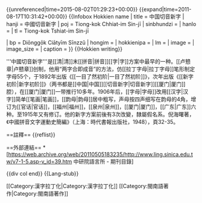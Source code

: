 {{unreferenced|time=2015-08-02T01:29:23+00:00}}
{{expand|time=2011-08-17T10:31:42+00:00}}
{{Infobox Hokkien name
| title      = 中国切音新字
| hanji      = 中國切音新字
| poj        = Tiong-kok Chhiat-im Sin-jī
| sinbhundzi = 
| hanlo      = 
| tl         = Tiong-kok Tshiat-im Sin-jī

| bp         = Diōnggōk Ciātyīm Sīnzzû
| hongim     = 
| hokkienipa = 
| lm         = 
| image      = 
| image_size = 
| caption    = 
}}
{{Hokkien writing}}

'''中國切音新字'''是[[清|清]]末[[拼音|拼音]][[字|字]]方案中最早的一种。[[卢戆章|卢戆章]]创制，他用“两字合即成音”的方法，仿[[拉丁字母|拉丁字母]]笔形制定字母55个，于1892年出版《[[一目了然初阶|一目了然初阶]]》，次年出版《[[新字初阶|新字初阶]]》（两书都是[[中国|中国]][[切音新字|切音新字]][[厦门|厦门]]腔），在[[厦门|厦门]]一带推行10多年。1906年后，[[字母|字母]]改用[[汉字|汉字]]简单[[笔画|笔画]]，[[韵母|韵母]]居中粗写，声母按四声细写在韵母的4角，增订为[[官话|官话]]，[[福州|福州]]，[[泉州|泉州]]，[[厦门|厦门]]，[[广东|广东]]六种。至1915年又有修订。他的新字方案前後有3次改變，隸屬假名系。<ref>倪海曙著，《中國拼音文字運動史簡編》（上海：時代書報出版社，1948），頁32-35。</ref>

==註釋==
{{reflist}}

==外部連結==
*[https://web.archive.org/web/20110505183235/http://www.ling.sinica.edu.tw/v7-1-5.asp-v_id=39.htm 中研院語言所 - 期刊目錄]
 
{{div col end}}
{{Lang-stub}}

[[Category:漢字拉丁化|Category:漢字拉丁化]]
[[Category:閩南語著作|Category:閩南語著作]]